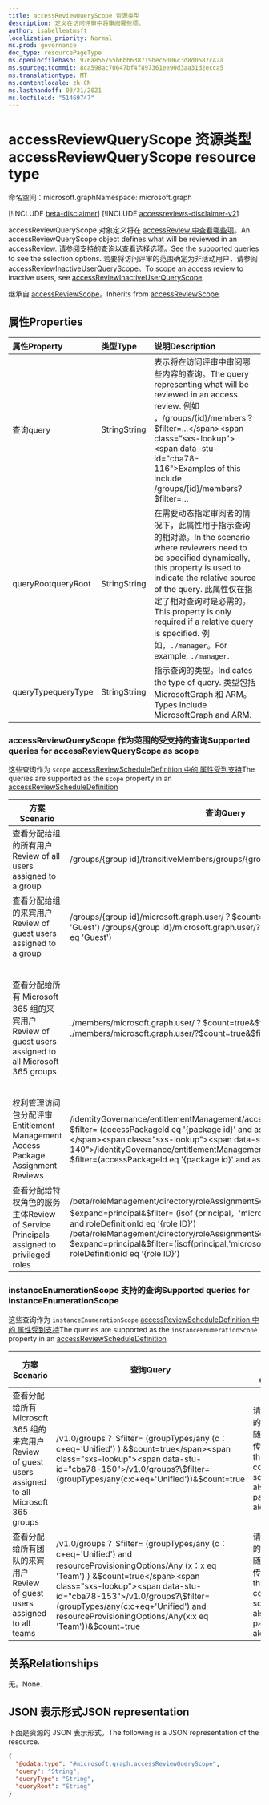 ```yaml
---
title: accessReviewQueryScope 资源类型
description: 定义在访问评审中将审阅哪些项。
author: isabelleatmsft
localization_priority: Normal
ms.prod: governance
doc_type: resourcePageType
ms.openlocfilehash: 976a856755b6bb638719bec6006c3d8d0587c42a
ms.sourcegitcommit: 8ca598ac70647bf4f897361ee90d3aa31d2ecca5
ms.translationtype: MT
ms.contentlocale: zh-CN
ms.lasthandoff: 03/31/2021
ms.locfileid: "51469747"
---
```

# <a name="accessreviewqueryscope-resource-type"></a><span data-ttu-id="cba78-103">accessReviewQueryScope 资源类型</span><span class="sxs-lookup"><span data-stu-id="cba78-103">accessReviewQueryScope resource type</span></span>

<span data-ttu-id="cba78-104">命名空间：microsoft.graph</span><span class="sxs-lookup"><span data-stu-id="cba78-104">Namespace: microsoft.graph</span></span>

[!INCLUDE [beta-disclaimer](../../includes/beta-disclaimer.md)]
[!INCLUDE [accessreviews-disclaimer-v2](../../includes/accessreviews-disclaimer-v2.md)]

<span data-ttu-id="cba78-105">accessReviewQueryScope 对象定义将在 [accessReview 中查看哪些项](../resources/accessreviewsv2-root.md)。</span><span class="sxs-lookup"><span data-stu-id="cba78-105">An accessReviewQueryScope object defines what will be reviewed in an [accessReview](../resources/accessreviewsv2-root.md).</span></span> <span data-ttu-id="cba78-106">请参阅支持的查询以查看选择选项。</span><span class="sxs-lookup"><span data-stu-id="cba78-106">See the supported queries to see the selection options.</span></span> <span data-ttu-id="cba78-107">若要将访问评审的范围确定为非活动用户，请参阅 [accessReviewInactiveUserQueryScope](../resources/accessreviewinactiveusersqueryscope.md)。</span><span class="sxs-lookup"><span data-stu-id="cba78-107">To scope an access review to inactive users, see [accessReviewInactiveUserQueryScope](../resources/accessreviewinactiveusersqueryscope.md).</span></span> 

<span data-ttu-id="cba78-108">继承自 [accessReviewScope](../resources/accessreviewscope.md)。</span><span class="sxs-lookup"><span data-stu-id="cba78-108">Inherits from [accessReviewScope](../resources/accessreviewscope.md).</span></span>

## <a name="properties"></a><span data-ttu-id="cba78-109">属性</span><span class="sxs-lookup"><span data-stu-id="cba78-109">Properties</span></span>
|<span data-ttu-id="cba78-110">属性</span><span class="sxs-lookup"><span data-stu-id="cba78-110">Property</span></span>|<span data-ttu-id="cba78-111">类型</span><span class="sxs-lookup"><span data-stu-id="cba78-111">Type</span></span>|<span data-ttu-id="cba78-112">说明</span><span class="sxs-lookup"><span data-stu-id="cba78-112">Description</span></span>|
|:---|:---|:---|
|<span data-ttu-id="cba78-113">查询</span><span class="sxs-lookup"><span data-stu-id="cba78-113">query</span></span>|<span data-ttu-id="cba78-114">String</span><span class="sxs-lookup"><span data-stu-id="cba78-114">String</span></span>|<span data-ttu-id="cba78-115">表示将在访问评审中审阅哪些内容的查询。</span><span class="sxs-lookup"><span data-stu-id="cba78-115">The query representing what will be reviewed in an access review.</span></span> <span data-ttu-id="cba78-116">例如 ，/groups/{id}/members？$filter=...</span><span class="sxs-lookup"><span data-stu-id="cba78-116">Examples of this include /groups/{id}/members?$filter=…</span></span>|
|<span data-ttu-id="cba78-117">queryRoot</span><span class="sxs-lookup"><span data-stu-id="cba78-117">queryRoot</span></span>|<span data-ttu-id="cba78-118">String</span><span class="sxs-lookup"><span data-stu-id="cba78-118">String</span></span>|<span data-ttu-id="cba78-119">在需要动态指定审阅者的情况下，此属性用于指示查询的相对源。</span><span class="sxs-lookup"><span data-stu-id="cba78-119">In the scenario where reviewers need to be specified dynamically, this property is used to indicate the relative source of the query.</span></span> <span data-ttu-id="cba78-120">此属性仅在指定了相对查询时是必需的。</span><span class="sxs-lookup"><span data-stu-id="cba78-120">This property is only required if a relative query is specified.</span></span> <span data-ttu-id="cba78-121">例如，`./manager`。</span><span class="sxs-lookup"><span data-stu-id="cba78-121">For example, `./manager`.</span></span>|
|<span data-ttu-id="cba78-122">queryType</span><span class="sxs-lookup"><span data-stu-id="cba78-122">queryType</span></span>|<span data-ttu-id="cba78-123">String</span><span class="sxs-lookup"><span data-stu-id="cba78-123">String</span></span>|<span data-ttu-id="cba78-124">指示查询的类型。</span><span class="sxs-lookup"><span data-stu-id="cba78-124">Indicates the type of query.</span></span> <span data-ttu-id="cba78-125">类型包括 MicrosoftGraph 和 ARM。</span><span class="sxs-lookup"><span data-stu-id="cba78-125">Types include MicrosoftGraph and ARM.</span></span>|

### <a name="supported-queries-for-accessreviewqueryscope-as-scope"></a><span data-ttu-id="cba78-126">accessReviewQueryScope 作为范围的受支持的查询</span><span class="sxs-lookup"><span data-stu-id="cba78-126">Supported queries for accessReviewQueryScope as scope</span></span>
<span data-ttu-id="cba78-127">这些查询作为 `scope` [accessReviewScheduleDefinition 中的 属性受到支持](accessreviewscheduledefinition.md)</span><span class="sxs-lookup"><span data-stu-id="cba78-127">The queries are supported as the `scope` property in an [accessReviewScheduleDefinition](accessreviewscheduledefinition.md)</span></span>

|<span data-ttu-id="cba78-128">方案</span><span class="sxs-lookup"><span data-stu-id="cba78-128">Scenario</span></span>| <span data-ttu-id="cba78-129">查询</span><span class="sxs-lookup"><span data-stu-id="cba78-129">Query</span></span> | <span data-ttu-id="cba78-130">其他注释</span><span class="sxs-lookup"><span data-stu-id="cba78-130">Additional Comments</span></span> |
|--|--|-- |
| <span data-ttu-id="cba78-131">查看分配给组的所有用户</span><span class="sxs-lookup"><span data-stu-id="cba78-131">Review of all users assigned to a group</span></span> | <span data-ttu-id="cba78-132">/groups/{group id}/transitiveMembers</span><span class="sxs-lookup"><span data-stu-id="cba78-132">/groups/{group id}/transitiveMembers</span></span> ||
| <span data-ttu-id="cba78-133">查看分配给组的来宾用户</span><span class="sxs-lookup"><span data-stu-id="cba78-133">Review of guest users assigned to a group</span></span> | <span data-ttu-id="cba78-134">/groups/{group id}/microsoft.graph.user/？$count=true&$filter= (userType eq 'Guest') </span><span class="sxs-lookup"><span data-stu-id="cba78-134">/groups/{group id}/microsoft.graph.user/?$count=true&$filter=(userType eq 'Guest')</span></span> ||
| <span data-ttu-id="cba78-135">查看分配给所有 Microsoft 365 组的来宾用户</span><span class="sxs-lookup"><span data-stu-id="cba78-135">Review of guest users assigned to all Microsoft 365 groups</span></span> | <span data-ttu-id="cba78-136">./members/microsoft.graph.user/？$count=true&$filter= (userType eq 'Guest') </span><span class="sxs-lookup"><span data-stu-id="cba78-136">./members/microsoft.graph.user/?$count=true&$filter=(userType eq 'Guest')</span></span> | <span data-ttu-id="cba78-137">请注意，相应的 instanceEnumerationScope 还应传递到 accessReviewScheduleDefinition。</span><span class="sxs-lookup"><span data-stu-id="cba78-137">Note that the corresponding instanceEnumerationScope should also be passed in to the accessReviewScheduleDefinition.</span></span> <span data-ttu-id="cba78-138">有关 instanceEnumerationScope 查询，请参阅下表。</span><span class="sxs-lookup"><span data-stu-id="cba78-138">See table below for instanceEnumerationScope query.</span></span> |
| <span data-ttu-id="cba78-139">权利管理访问包分配评审</span><span class="sxs-lookup"><span data-stu-id="cba78-139">Entitlement Management Access Package Assignment Reviews</span></span> | <span data-ttu-id="cba78-140">/identityGovernance/entitlementManagement/accessPackageAssignments？$filter= (accessPackageId eq '{package id}' and assignmentPolicyId eq '{id}') </span><span class="sxs-lookup"><span data-stu-id="cba78-140">/identityGovernance/entitlementManagement/accessPackageAssignments?$filter=(accessPackageId eq '{package id}' and assignmentPolicyId eq '{id}')</span></span>| <span data-ttu-id="cba78-141">请注意，Access Package Assignment Reviews 仅支持 READ</span><span class="sxs-lookup"><span data-stu-id="cba78-141">Note that only READ is supported for Access Package Assignment Reviews</span></span>|
| <span data-ttu-id="cba78-142">查看分配给特权角色的服务主体</span><span class="sxs-lookup"><span data-stu-id="cba78-142">Review of Service Principals assigned to privileged roles</span></span> | <span data-ttu-id="cba78-143">/beta/roleManagement/directory/roleAssignmentScheduleInstances？$expand=principal&$filter= (isof (principal，'microsoft.graph.servicePrincipal') and roleDefinitionId eq '{role ID}') </span><span class="sxs-lookup"><span data-stu-id="cba78-143">/beta/roleManagement/directory/roleAssignmentScheduleInstances?$expand=principal&$filter=(isof(principal,'microsoft.graph.servicePrincipal') and roleDefinitionId eq '{role ID}')</span></span> | |

### <a name="supported-queries-for-instanceenumerationscope"></a><span data-ttu-id="cba78-144">instanceEnumerationScope 支持的查询</span><span class="sxs-lookup"><span data-stu-id="cba78-144">Supported queries for instanceEnumerationScope</span></span> 
<span data-ttu-id="cba78-145">这些查询作为 `instanceEnumerationScope` [accessReviewScheduleDefinition 中的 属性受到支持](accessreviewscheduledefinition.md)</span><span class="sxs-lookup"><span data-stu-id="cba78-145">The queries are supported as the `instanceEnumerationScope` property in an [accessReviewScheduleDefinition](accessreviewscheduledefinition.md)</span></span>

|<span data-ttu-id="cba78-146">方案</span><span class="sxs-lookup"><span data-stu-id="cba78-146">Scenario</span></span>| <span data-ttu-id="cba78-147">查询</span><span class="sxs-lookup"><span data-stu-id="cba78-147">Query</span></span> | <span data-ttu-id="cba78-148">其他注释</span><span class="sxs-lookup"><span data-stu-id="cba78-148">Additional Comments</span></span> |
|--|--|--|
|  <span data-ttu-id="cba78-149">查看分配给所有 Microsoft 365 组的来宾用户</span><span class="sxs-lookup"><span data-stu-id="cba78-149">Review of guest users assigned to all Microsoft 365 groups</span></span>| <span data-ttu-id="cba78-150">/v1.0/groups？ \$filter= (groupTypes/any (c：c+eq+'Unified') ) &$count=true</span><span class="sxs-lookup"><span data-stu-id="cba78-150">/v1.0/groups?\$filter=(groupTypes/any(c:c+eq+'Unified'))&$count=true</span></span> | <span data-ttu-id="cba78-151">请注意，相应的作用域也应随以下项一起传入</span><span class="sxs-lookup"><span data-stu-id="cba78-151">Note that the corresponding scope should also be passed in along with this</span></span>|
| <span data-ttu-id="cba78-152">查看分配给所有团队的来宾用户</span><span class="sxs-lookup"><span data-stu-id="cba78-152">Review of guest users assigned to all teams</span></span> | <span data-ttu-id="cba78-153">/v1.0/groups？ \$filter= (groupTypes/any (c：c+eq+'Unified') and resourceProvisioningOptions/Any (x：x eq 'Team') ) &$count=true</span><span class="sxs-lookup"><span data-stu-id="cba78-153">/v1.0/groups?\$filter=(groupTypes/any(c:c+eq+'Unified') and resourceProvisioningOptions/Any(x:x eq 'Team'))&$count=true</span></span> | <span data-ttu-id="cba78-154">请注意，相应的作用域也应随以下项一起传入</span><span class="sxs-lookup"><span data-stu-id="cba78-154">Note that the corresponding scope should also be passed in along with this</span></span>|

## <a name="relationships"></a><span data-ttu-id="cba78-155">关系</span><span class="sxs-lookup"><span data-stu-id="cba78-155">Relationships</span></span>
<span data-ttu-id="cba78-156">无。</span><span class="sxs-lookup"><span data-stu-id="cba78-156">None.</span></span>

## <a name="json-representation"></a><span data-ttu-id="cba78-157">JSON 表示形式</span><span class="sxs-lookup"><span data-stu-id="cba78-157">JSON representation</span></span>
<span data-ttu-id="cba78-158">下面是资源的 JSON 表示形式。</span><span class="sxs-lookup"><span data-stu-id="cba78-158">The following is a JSON representation of the resource.</span></span>
<!-- {
  "blockType": "resource",
  "@odata.type": "microsoft.graph.accessReviewQueryScope"
}
-->
``` json
{
  "@odata.type": "#microsoft.graph.accessReviewQueryScope",
  "query": "String",
  "queryType": "String",
  "queryRoot": "String"
}
```
